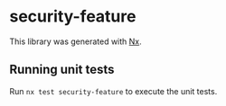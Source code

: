 # security-feature

This library was generated with [Nx](https://nx.dev).

## Running unit tests

Run `nx test security-feature` to execute the unit tests.

